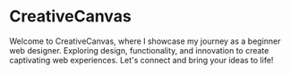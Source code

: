 # CreativeCanvas
Welcome to CreativeCanvas, where I showcase my journey as a beginner web designer. Exploring design, functionality, and innovation to create captivating web experiences. Let's connect and bring your ideas to life!
